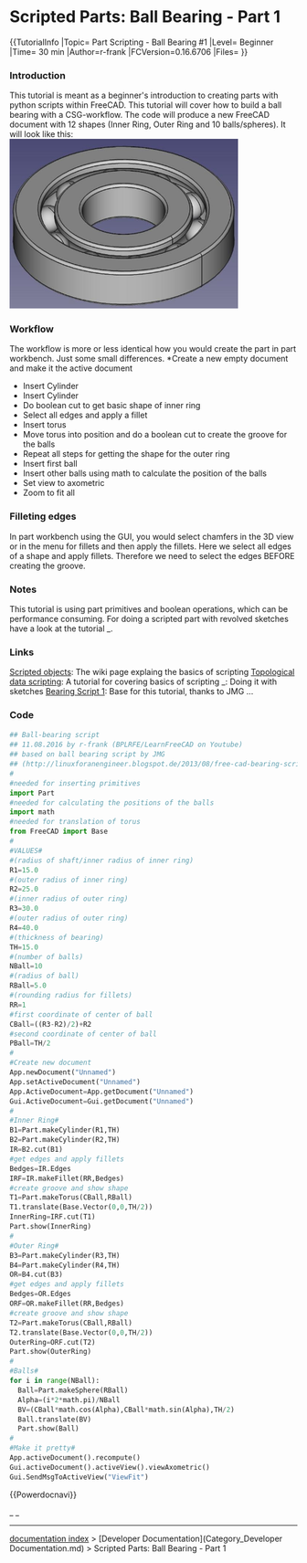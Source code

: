 # Scripted Parts: Ball Bearing - Part 1
{{TutorialInfo
|Topic= Part Scripting - Ball Bearing #1
|Level= Beginner
|Time= 30 min
|Author=r-frank
|FCVersion=0.16.6706
|Files=
}}

### Introduction

This tutorial is meant as a beginner\'s introduction to creating parts with python scripts within FreeCAD.
This tutorial will cover how to build a ball bearing with a CSG-workflow.
The code will produce a new FreeCAD document with 12 shapes (Inner Ring, Outer Ring and 10 balls/spheres).
It will look like this:
<img alt="" src=images/Tutorial_BallBearing01.jpg  style="width:400px;">

### Workflow

The workflow is more or less identical how you would create the part in part workbench.
Just some small differences.
\*Create a new empty document and make it the active document

-   Insert Cylinder
-   Insert Cylinder
-   Do boolean cut to get basic shape of inner ring
-   Select all edges and apply a fillet
-   Insert torus
-   Move torus into position and do a boolean cut to create the groove for the balls
-   Repeat all steps for getting the shape for the outer ring
-   Insert first ball
-   Insert other balls using math to calculate the position of the balls
-   Set view to axometric
-   Zoom to fit all

### Filleting edges 

In part workbench using the GUI, you would select chamfers in the 3D view or in the menu for fillets and then apply the fillets.
Here we select all edges of a shape and apply fillets.
Therefore we need to select the edges BEFORE creating the groove.

### Notes

This tutorial is using part primitives and boolean operations, which can be performance consuming.
For doing a scripted part with revolved sketches have a look at the tutorial _.

### Links

[Scripted objects](Scripted_objects.md): The wiki page explaing the basics of scripting
[Topological data scripting](Topological_data_scripting.md): A tutorial for covering basics of scripting
_: Doing it with sketches
[Bearing Script 1](http://linuxforanengineer.blogspot.de/2013/08/free-cad-bearing-script.html): Base for this tutorial, thanks to JMG \...

### Code


```python
## Ball-bearing script
## 11.08.2016 by r-frank (BPLRFE/LearnFreeCAD on Youtube)
## based on ball bearing script by JMG
## (http://linuxforanengineer.blogspot.de/2013/08/free-cad-bearing-script.html)
#
#needed for inserting primitives
import Part
#needed for calculating the positions of the balls
import math
#needed for translation of torus
from FreeCAD import Base
#
#VALUES#
#(radius of shaft/inner radius of inner ring)
R1=15.0
#(outer radius of inner ring)
R2=25.0
#(inner radius of outer ring)
R3=30.0
#(outer radius of outer ring)
R4=40.0
#(thickness of bearing)
TH=15.0
#(number of balls)
NBall=10
#(radius of ball)
RBall=5.0
#(rounding radius for fillets)
RR=1
#first coordinate of center of ball
CBall=((R3-R2)/2)+R2
#second coordinate of center of ball
PBall=TH/2
#
#Create new document
App.newDocument("Unnamed")
App.setActiveDocument("Unnamed")
App.ActiveDocument=App.getDocument("Unnamed")
Gui.ActiveDocument=Gui.getDocument("Unnamed")
#
#Inner Ring#
B1=Part.makeCylinder(R1,TH)
B2=Part.makeCylinder(R2,TH)
IR=B2.cut(B1)
#get edges and apply fillets
Bedges=IR.Edges
IRF=IR.makeFillet(RR,Bedges)
#create groove and show shape
T1=Part.makeTorus(CBall,RBall)
T1.translate(Base.Vector(0,0,TH/2))
InnerRing=IRF.cut(T1)
Part.show(InnerRing)
#
#Outer Ring#
B3=Part.makeCylinder(R3,TH)
B4=Part.makeCylinder(R4,TH)
OR=B4.cut(B3)
#get edges and apply fillets
Bedges=OR.Edges
ORF=OR.makeFillet(RR,Bedges)
#create groove and show shape
T2=Part.makeTorus(CBall,RBall)
T2.translate(Base.Vector(0,0,TH/2))
OuterRing=ORF.cut(T2)
Part.show(OuterRing)
#
#Balls#
for i in range(NBall):
  Ball=Part.makeSphere(RBall)
  Alpha=(i*2*math.pi)/NBall
  BV=(CBall*math.cos(Alpha),CBall*math.sin(Alpha),TH/2)
  Ball.translate(BV)
  Part.show(Ball)
#
#Make it pretty#
App.activeDocument().recompute()
Gui.activeDocument().activeView().viewAxometric()
Gui.SendMsgToActiveView("ViewFit")
```

 {{Powerdocnavi}} 

_ _

---
[documentation index](../README.md) > [Developer Documentation](Category_Developer Documentation.md) > Scripted Parts: Ball Bearing - Part 1
